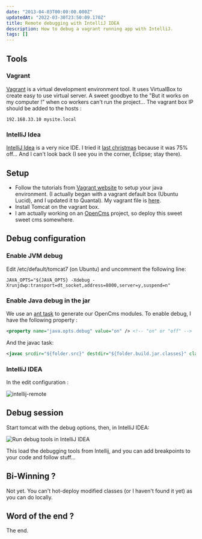 ```yaml
---
date: "2013-04-03T00:00:00.000Z"
updatedAt: "2022-03-30T23:50:09.170Z"
title: Remote debugging with IntelliJ IDEA
description: How to debug a vagrant running app with IntelliJ.
tags: []
---
```


## Tools

### Vagrant

[Vagrant](http://www.vagrantup.com/) is a virtual development environment tool.
It uses VirtualBox to create easy to use virtual server. A sweet goodbye to the "But it works on my computer !" when co workers can't run the project...
The vagrant box IP should be added to the hosts :

```text
192.168.33.10 mysite.local
```

### IntelliJ Idea

[IntelliJ Idea](https://www.jetbrains.com/idea/) is a very nice IDE. I tried it [last christmas](https://www.youtube.com/watch?v=E8gmARGvPlI) because it was 75% off... And I can't look back (I see you in the corner, Eclipse; stay there).

## Setup

- Follow the tutorials from [Vagrant website](http://www.vagrantup.com/) to setup your java environment. (I actually began with a vagrant default box (Ubuntu Lucid), and I updated it to Quantal). My vagrant file is [here](/files/2013-03-28-remote-debugging-with-intellij-idea/Vagrantfile).
- Install Tomcat on the vagrant box.
- I am actually working on an [OpenCms](http://www.opencms.org/) project, so deploy this sweet sweet cms somewhere.

## Debug configuration

### Enable JVM debug

Edit /etc/default/tomcat7 (on Ubuntu) and uncomment the following line:

```text
JAVA_OPTS="${JAVA_OPTS} -Xdebug -Xrunjdwp:transport=dt_socket,address=8000,server=y,suspend=n"
```

### Enable Java debug in the jar

We use an [ant task](https://github.com/Eurelis/eurelis-opencms-ant-task) to generate our OpenCms modules.
To enable debug, I have the following property :

```xml
<property name="java.opts.debug" value="on" /> <!-- "on" or "off" -->
```

And the javac task:

```xml
<javac srcdir="${folder.src}" destdir="${folder.build.jar.classes}" classpathref="compil.classpath" debug="${java.opts.debug}" debuglevel="lines,vars,source" source="1.5" target="1.5" />
```

### IntelliJ IDEA

In the edit configuration :

![intellij-remote](https:../../../public/assets/contentful/3ztEeHuXG1tb6awJQJMt2/e1362f8a76294572bbe5da0792a2638a/intellij-remote.png)

## Debug session

Start tomcat with the debug options, then, in IntelliJ IDEA:

![Run debug tools in IntelliJ IDEA](https:../../../public/assets/contentful/5N61k8YH2ojywooGbwbjO/f4fcdf8d7733ef6dcce4e2a50028f537/intellij-debug.png)

This load the debugging tools from Intellij, and you can add breakpoints to your code and follow stuff...

## Bi-Winning ?

Not yet. You can't hot-deploy modified classes (or I haven't found it yet) as you can do locally.

## Word of the end ?

The end.
